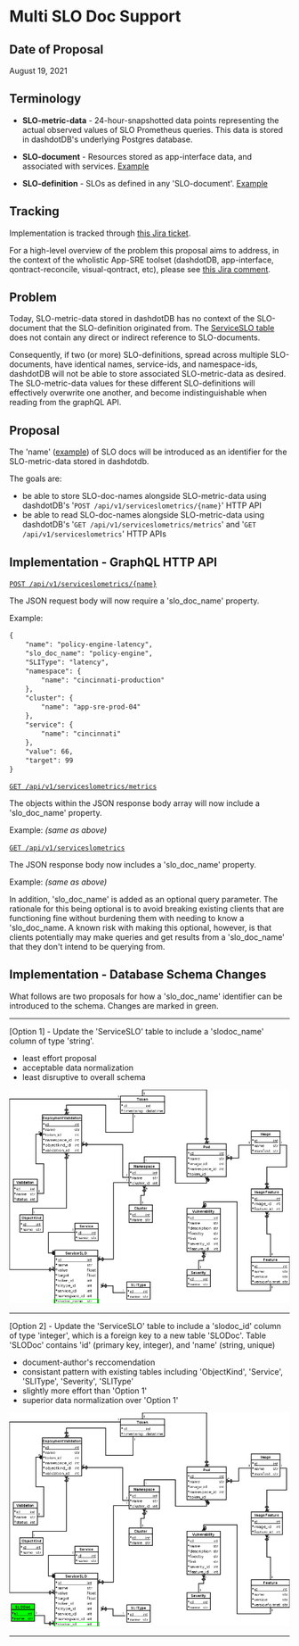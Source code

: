 # Multi SLO Doc Support

## Date of Proposal

August 19, 2021

## Terminology

* **SLO-metric-data** - 24-hour-snapshotted data points representing the actual observed values of SLO Prometheus queries. This data is stored in dashdotDB's underlying Postgres database.

* **SLO-document** - Resources stored as app-interface data, and associated with services. [Example](https://gitlab.cee.redhat.com/service/app-interface/-/blob/32d546477e729e07bf33a46edce8ec44e6009e56/data/services/cincinnati/slo-documents/cincinnati.yml)

* **SLO-definition** - SLOs as defined in any 'SLO-document'. [Example](https://gitlab.cee.redhat.com/service/app-interface/-/blob/32d546477e729e07bf33a46edce8ec44e6009e56/data/services/cincinnati/slo-documents/cincinnati.yml#L13-23)

## Tracking

Implementation is tracked through [this Jira ticket](https://issues.redhat.com/browse/APPSRE-3570).

For a high-level overview of the problem this proposal aims to address, in the context of the wholistic App-SRE toolset (dashdotDB, app-interface, qontract-reconcile, visual-qontract, etc), please see [this Jira comment](https://issues.redhat.com/browse/APPSRE-3570?focusedCommentId=18878164&page=com.atlassian.jira.plugin.system.issuetabpanels%3Acomment-tabpanel#comment-18878164).

## Problem

Today, SLO-metric-data stored in dashdotDB has no context of the SLO-document that the SLO-definition originated from. The [ServiceSLO table](https://github.com/app-sre/dashdotdb/blob/f88048cd9156afa93a4a0448ecd088c551c8408d/dashdotdb/models/dashdotdb.py#L168) does not contain any direct or indirect reference to SLO-documents.

Consequently, if two (or more) SLO-definitions, spread across multiple SLO-documents, have identical names, service-ids, and namespace-ids, dashdotDB will not be able to store associated SLO-metric-data as desired. The SLO-metric-data values for these different SLO-definitions will effectively overwrite one another, and become indistinguishable when reading from the graphQL API. 

## Proposal
The 'name' ([example](https://gitlab.cee.redhat.com/service/app-interface/-/blob/8bba50902109207d7e8a0b8f856bec92ede1e482/data/services/ocm/slo-documents/accounts-mgmt.yml#L7)) of SLO docs will be introduced as an identifier for the SLO-metric-data stored in dashdotdb.

The goals are:
* be able to store SLO-doc-names alongside SLO-metric-data using dashdotDB's '`POST /api/v1/serviceslometrics/{name}`' HTTP API
* be able to read SLO-doc-names alongside SLO-metric-data using dashdotDB's '`GET /api/v1/serviceslometrics/metrics`' and '`GET /api/v1/serviceslometrics`' HTTP APIs

## Implementation - GraphQL HTTP API

[`POST /api/v1/serviceslometrics/{name}`](https://github.com/app-sre/dashdotdb/blob/4663b71f34b2c540f7163985b7eccae8e7a9b0f0/dashdotdb/schemas/swagger.yaml#L241-L264)

The JSON request body will now require a 'slo_doc_name' property.

Example:
```
{
    "name": "policy-engine-latency",
    "slo_doc_name": "policy-engine",
    "SLIType": "latency",
    "namespace": {
        "name": "cincinnati-production"
    },
    "cluster": {
        "name": "app-sre-prod-04"
    },
    "service": {
        "name": "cincinnati"
    },
    "value": 66,
    "target": 99
}
```

[`GET /api/v1/serviceslometrics/metrics`](https://github.com/app-sre/dashdotdb/blob/4663b71f34b2c540f7163985b7eccae8e7a9b0f0/dashdotdb/schemas/swagger.yaml#L193-L207)

The objects within the JSON response body array will now include a 'slo_doc_name' property.

Example: *(same as above)*

[`GET /api/v1/serviceslometrics`](https://github.com/app-sre/dashdotdb/blob/4663b71f34b2c540f7163985b7eccae8e7a9b0f0/dashdotdb/schemas/swagger.yaml#L208-L240)

The JSON response body now includes a 'slo_doc_name' property.

Example: *(same as above)*

In addition, 'slo_doc_name' is added as an optional query parameter. The rationale for this being optional is to avoid breaking existing clients that are functioning fine without burdening them with needing to know a 'slo_doc_name. A known risk with making this optional, however, is that clients potentially may make queries and get results from a 'slo_doc_name' that they don't intend to be querying from.

## Implementation - Database Schema Changes

What follows are two proposals for how a 'slo_doc_name' identifier can be introduced to the schema. Changes are marked in green.

---

[Option 1] - Update the 'ServiceSLO' table to include a 'slodoc_name' column of type 'string'.
* least effort proposal
* acceptable data normalization
* least disruptive to overall schema

![](images/multi-slo-doc-schema-change-option-1.png)

---

[Option 2] - Update the 'ServiceSLO' table to include a 'slodoc_id' column of type 'integer', which is a foreign key to a new table 'SLODoc'. Table 'SLODoc' contains 'id' (primary key, integer), and 'name' (string, unique)
* document-author's reccomendation
* consistant pattern with existing tables including 'ObjectKind', 'Service', 'SLIType', 'Severity', 'SLIType'
* slightly more effort than 'Option 1'
* superior data normalization over 'Option 1'

![](images/multi-slo-doc-schema-change-option-2.png)

---